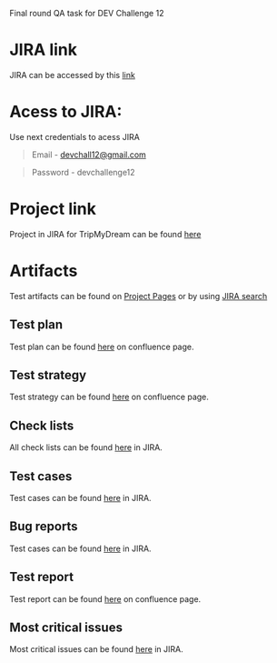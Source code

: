Final round QA task for DEV Challenge 12

# JIRA link
JIRA can be accessed by this [link](https://ctrrep.atlassian.net)

# Acess to JIRA:
Use next credentials to acess JIRA
>Email - devchall12@gmail.com

>Password - devchallenge12

# Project link
Project in JIRA for TripMyDream can be found [here](https://ctrrep.atlassian.net/projects/TMD)

# Artifacts
Test artifacts can be found on [Project Pages](https://ctrrep.atlassian.net/projects/TMD?selectedItem=com.atlassian.jira.jira-projects-plugin:project-pages-page) or by using [JIRA search](https://ctrrep.atlassian.net/issues/?jql=order%20by%20created%20DESC)
## Test plan
Test plan can be found [here](https://ctrrep.atlassian.net/wiki/spaces/TRIP/pages/425986/Test+Plan?atlOrigin=eyJpIjoiNzA2NjM0MzBjNDQwNDhjNzljOTMxMjcxYmYyNzlmNzAiLCJwIjoiYyJ9) on confluence page.
## Test strategy
Test strategy can be found [here](https://ctrrep.atlassian.net/wiki/spaces/TRIP/pages/32977/Test+Strategy?atlOrigin=eyJpIjoiYWYzMzY2YWViZTRiNDYxZWJjZjYwODU1YzI5MTYxMmEiLCJwIjoiYyJ9) on confluence page.
## Check lists
All check lists can be found [here](https://ctrrep.atlassian.net/projects/TMD?selectedItem=com.thed.zephyr.je__project-centric-view-tests-page&testsTab=test-cycles-tab) in JIRA.
## Test cases
Test cases can be found [here](https://ctrrep.atlassian.net/issues/?jql=project%3D10000%20AND%20issuetype%3DTest) in JIRA.
## Bug reports
Test cases can be found [here](https://ctrrep.atlassian.net/issues/?filter=-4&jql=issuetype%20%3D%20Bug) in JIRA.
## Test report
Test report can be found [here](https://ctrrep.atlassian.net/wiki/spaces/TRIP/pages/524290/Test+Report?atlOrigin=eyJpIjoiN2JkY2UxNmUzNjEyNDVmMmI2ODM5YTdkOTVjZmM2YzciLCJwIjoiYyJ9) on confluence page.
## Most critical issues
Most critical issues can be found [here](https://ctrrep.atlassian.net/issues/?jql=issuetype%3Dbug%20and%20priority%20%3D%20Highest) in JIRA.
